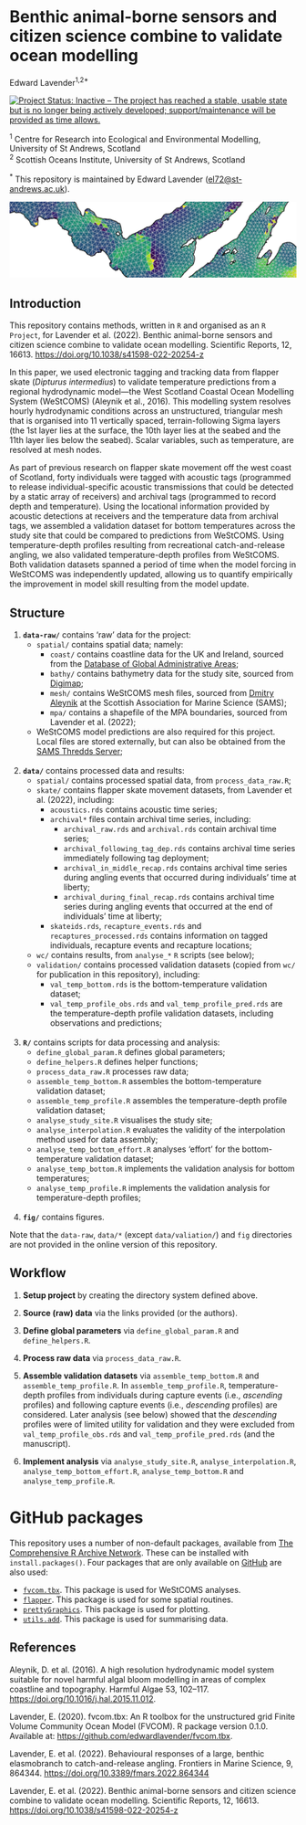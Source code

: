 Benthic animal-borne sensors and citizen science combine to validate
ocean modelling
================
Edward Lavender<sup>1,2\*</sup>

[![Project Status: Inactive – The project has reached a stable, usable
state but is no longer being actively developed; support/maintenance
will be provided as time
allows.](https://www.repostatus.org/badges/latest/inactive.svg)](https://www.repostatus.org/#inactive)

<sup>1</sup> Centre for Research into Ecological and Environmental
Modelling, University of St Andrews, Scotland  
<sup>2</sup> Scottish Oceans Institute, University of St Andrews,
Scotland

<sup>\*</sup> This repository is maintained by Edward Lavender
(<el72@st-andrews.ac.uk>).

<img src="banner_img.png"/>

## Introduction

This repository contains methods, written in `R` and organised as an `R
Project`, for Lavender et al. (2022). Benthic animal-borne sensors and
citizen science combine to validate ocean modelling. Scientific Reports,
12, 16613. <https://doi.org/10.1038/s41598-022-20254-z>

In this paper, we used electronic tagging and tracking data from flapper
skate (*Dipturus intermedius*) to validate temperature predictions from
a regional hydrodynamic model—the West Scotland Coastal Ocean Modelling
System (WeStCOMS) (Aleynik et al., 2016). This modelling system resolves
hourly hydrodynamic conditions across an unstructured, triangular mesh
that is organised into 11 vertically spaced, terrain-following Sigma
layers (the 1st layer lies at the surface, the 10th layer lies at the
seabed and the 11th layer lies below the seabed). Scalar variables, such
as temperature, are resolved at mesh nodes.

As part of previous research on flapper skate movement off the west
coast of Scotland, forty individuals were tagged with acoustic tags
(programmed to release individual-specific acoustic transmissions that
could be detected by a static array of receivers) and archival tags
(programmed to record depth and temperature). Using the locational
information provided by acoustic detections at receivers and the
temperature data from archival tags, we assembled a validation dataset
for bottom temperatures across the study site that could be compared to
predictions from WeStCOMS. Using temperature-depth profiles resulting
from recreational catch-and-release angling, we also validated
temperature-depth profiles from WeStCOMS. Both validation datasets
spanned a period of time when the model forcing in WeStCOMS was
independently updated, allowing us to quantify empirically the
improvement in model skill resulting from the model update.

## Structure

1.  **`data-raw/`** contains ‘raw’ data for the project:
      - `spatial/` contains spatial data; namely:
          - `coast/` contains coastline data for the UK and Ireland,
            sourced from the [Database of Global Administrative
            Areas](https://gadm.org);
          - `bathy/` contains bathymetry data for the study site,
            sourced from [Digimap](https://digimap.edina.ac.uk);
          - `mesh/` contains WeStCOMS mesh files, sourced from [Dmitry
            Aleynik](https://www.sams.ac.uk/people/researchers/aleynik-dr-dmitry/)
            at the Scottish Association for Marine Science (SAMS);
          - `mpa/` contains a shapefile of the MPA boundaries, sourced
            from Lavender et al. (2022);
      - WeStCOMS model predictions are also required for this project.
        Local files are stored externally, but can also be obtained from
        the [SAMS Thredds
        Server](https://www.sams.ac.uk/facilities/thredds/); <br/><br/>
2.  **`data/`** contains processed data and results:
      - `spatial/` contains processed spatial data, from
        `process_data_raw.R`;
      - `skate/` contains flapper skate movement datasets, from Lavender
        et al. (2022), including:
          - `acoustics.rds` contains acoustic time series;
          - `archival*` files contain archival time series, including:
              - `archival_raw.rds` and `archival.rds` contain archival
                time series;
              - `archival_following_tag_dep.rds` contains archival time
                series immediately following tag deployment;
              - `archival_in_middle_recap.rds` contains archival time
                series during angling events that occurred during
                individuals’ time at liberty;
              - `archival_during_final_recap.rds` contains archival time
                series during angling events that occurred at the end of
                individuals’ time at liberty;  
          - `skateids.rds`, `recapture_events.rds` and
            `recaptures_processed.rds` contains information on tagged
            individuals, recapture events and recapture locations;
      - `wc/` contains results, from `analyse_*` `R` scripts (see
        below);
      - `validation/` contains processed validation datasets (copied
        from `wc/` for publication in this repository), including:
          - `val_temp_bottom.rds` is the bottom-temperature validation
            dataset;
          - `val_temp_profile_obs.rds` and `val_temp_profile_pred.rds`
            are the temperature-depth profile validation datasets,
            including observations and predictions; <br/><br/>
3.  **`R/`** contains scripts for data processing and analysis:
      - `define_global_param.R` defines global parameters;
      - `define_helpers.R` defines helper functions;
      - `process_data_raw.R` processes raw data;
      - `assemble_temp_bottom.R` assembles the bottom-temperature
        validation dataset;
      - `assemble_temp_profile.R` assembles the temperature-depth
        profile validation dataset;
      - `analyse_study_site.R` visualises the study site;
      - `analyse_interpolation.R` evaluates the validity of the
        interpolation method used for data assembly;
      - `analyse_temp_bottom_effort.R` analyses ‘effort’ for the
        bottom-temperature validation dataset;
      - `analyse_temp_bottom.R` implements the validation analysis for
        bottom temperatures;
      - `analyse_temp_profile.R` implements the validation analysis for
        temperature-depth profiles; <br/><br/>
4.  **`fig/`** contains figures.

Note that the `data-raw`, `data/*` (except `data/valiation/`) and `fig`
directories are not provided in the online version of this repository.

## Workflow

1.  **Setup project** by creating the directory system defined above.

2.  **Source (raw) data** via the links provided (or the authors).

3.  **Define global parameters** via `define_global_param.R` and
    `define_helpers.R`.

4.  **Process raw data** via `process_data_raw.R`.

5.  **Assemble validation datasets** via `assemble_temp_bottom.R` and
    `assemble_temp_profile.R`. In `assemble_temp_profile.R`,
    temperature-depth profiles from individuals during capture events
    (i.e., *ascending* profiles) and following capture events (i.e.,
    *descending* profiles) are considered. Later analysis (see below)
    showed that the *descending* profiles were of limited utility for
    validation and they were excluded from `val_temp_profile_obs.rds`
    and `val_temp_profile_pred.rds` (and the manuscript).

6.  **Implement analysis** via `analyse_study_site.R`,
    `analyse_interpolation.R`, `analyse_temp_bottom_effort.R`,
    `analyse_temp_bottom.R` and `analyse_temp_profile.R`.

# GitHub packages

This repository uses a number of non-default packages, available from
[The Comprehensive R Archive Network](https://cran.r-project.org). These
can be installed with `install.packages()`. Four packages that are only
available on [GitHub](https://github.com/) are also used:

  - [`fvcom.tbx`](https://github.com/edwardlavender/fvcom.tbx). This
    package is used for WeStCOMS analyses.
  - [`flapper`](https://github.com/edwardlavender/flapper). This package
    is used for some spatial routines.
  - [`prettyGraphics`](https://github.com/edwardlavender/prettyGraphics).
    This package is used for plotting.
  - [`utils.add`](https://github.com/edwardlavender/utils.add). This
    package is used for summarising data.

## References

Aleynik, D. et al. (2016). A high resolution hydrodynamic model system
suitable for novel harmful algal bloom modelling in areas of complex
coastline and topography. Harmful Algae 53, 102–117.
<https://doi.org/10.1016/j.hal.2015.11.012>.

Lavender, E. (2020). fvcom.tbx: An R toolbox for the unstructured grid
Finite Volume Community Ocean Model (FVCOM). R package version 0.1.0.
Available at: <https://github.com/edwardlavender/fvcom.tbx>.

Lavender, E. et al. (2022). Behavioural responses of a large, benthic
elasmobranch to catch-and-release angling. Frontiers in Marine Science,
9, 864344. <https://doi.org/10.3389/fmars.2022.864344>

Lavender, E. et al. (2022). Benthic animal-borne sensors and citizen
science combine to validate ocean modelling. Scientific Reports, 12,
16613. <https://doi.org/10.1038/s41598-022-20254-z>
